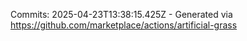 Commits: 2025-04-23T13:38:15.425Z - Generated via https://github.com/marketplace/actions/artificial-grass
<br>
